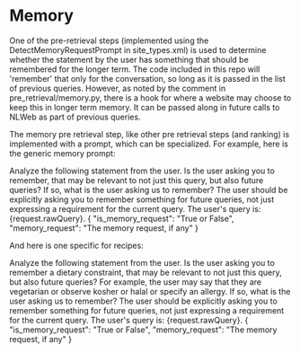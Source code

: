 # Memory

One of the pre-retrieval steps (implemented using the DetectMemoryRequestPrompt in site_types.xml)
is used to determine whether the statement by the user has something that should be remembered
for the longer term. The code included in this repo will 'remember' that only for the conversation,
so long as it is passed in the list of previous queries. However, as noted by the comment in 
pre_retrieval/memory.py, there is a hook for where a website may choose to keep this in longer term
memory. It can be passed along in future calls to NLWeb as part of previous queries.

The memory pre retrieval step, like other pre retrieval steps (and ranking) is implemented with 
a prompt, which can be specialized. For example, here is the generic memory prompt:

<Prompt ref="DetectMemoryRequestPrompt">
      <promptString>
        Analyze the following statement from the user. 
        Is the user asking you to remember, that may be relevant to not just this query, but also future queries? 
        If so, what is the user asking us to remember?
        The user should be explicitly asking you to remember something for future queries, 
        not just expressing a requirement for the current query.
        The user's query is: {request.rawQuery}.
      </promptString>
      <returnStruc>
        {
          "is_memory_request": "True or False",
          "memory_request": "The memory request, if any"
        }
      </returnStruc>
    </Prompt>

And here is one specific for recipes:

<Prompt ref="DetectMemoryRequestPrompt">
      <promptString>
        Analyze the following statement from the user. 
        Is the user asking you to remember a dietary constraint, that may be relevant
        to not just this query, but also future queries? For example, the user may say
        that they are vegetarian or observe kosher or halal or specify an allergy.
        If so, what is the user asking us to remember?
        The user should be explicitly asking you to remember something for future queries, 
        not just expressing a requirement for the current query.
        The user's query is: {request.rawQuery}.
      </promptString>
      <returnStruc>
        {
          "is_memory_request": "True or False",
          "memory_request": "The memory request, if any"
        }
      </returnStruc>
    </Prompt>